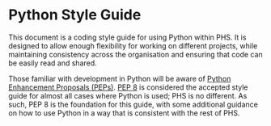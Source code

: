 # Python Style Guide

This document is a coding style guide for using Python within PHS. It is designed to allow enough flexibility for working on different projects, while maintaining consistency across the organisation and ensuring that code can be easily read and shared.

Those familiar with development in Python will be aware of [Python Enhancement Proposals (PEPs)](https://peps.python.org/). [PEP 8](https://peps.python.org/pep-0008/) is considered the accepted style guide for almost all cases where Python is used; PHS is no different. As such, PEP 8 is the foundation for this guide, with some additional guidance on how to use Python in a way that is consistent with the rest of PHS.
